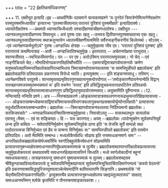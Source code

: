 +++
title = "22 ईक्षतिकर्माधिकरणम्"

+++
11. लक्षीभूत इत्यादि।इह --आथर्वणिकैः पठ्यमाने सत्यकामप्रश्ने 'यः पुनरेतं त्रिमात्रेणोमित्यनेनैवाक्षरेण परमपुरुषमभिध्यायीत' इत्यारभ्य 'एतस्माजीवघनात् परात्परं पुरिशयं पुरुषमीक्षते' इत्यादिवाक्ये। ध्यायतेरीक्षतेश्च ---प्रथमतो ध्यानवाचिध्यैधातोः पश्चादीक्षणवाचीक्षणधातोश्च। लक्षीभूतः ---ध्यानफलभूतत्वादीक्षणस्य विषयभूतः। अयं पुरुषः एकः खलु --उभयत्र द्वितीयान्तपुरुषशब्दवाच्य एकः खलु। ध्यानफलभूतत्वादीक्षणस्य यथाक्रतुन्यायेन ध्यातस्यैवेक्षणीयत्वमिति सर्वैरप्यङ्गीकरणीयं किलेत्यर्थः। सोऽयम् --एवं ध्यानेक्षणकर्मभूतोऽयं" पुरुषः।अण्डाधिपः क्षेत्रज्ञः ---चतुर्मुखात्मा जीव एव। 'परात्परं पुरिशयं पुरुषम्' इति परात्परत्वं कथमित्यत्राह --असौ --अण्डाधिपतिश्चतुर्मुखः। इतरपरात् -- अचेतनापेक्षया परभूतात्।स्वान्यजीवात् --स्वभिन्नजीववर्गात्। परः -- पर एव। अतोऽस्मिन् परात्परत्वमुपपन्नम्। नो चेत् --एवं नाङ्गीक्रियते चेत्। भौमादिभोगप्रकरणविहतिर्बोभवीति ---- एकमात्रद्विमात्रप्रणवोपासनयोः क्रमेण मनुष्यकोलप्राप्तिमन्तरिक्षलोकप्राप्तिञ्चाभिधाय त्रिमात्रप्रणवोपासनफलतया 'स सामभिपुन्नीयते ब्रह्मलोकम्' इति ब्रह्मलोकप्राप्तिं प्रतिपादयतः प्रकरणस्य विरोधो भवति। इत्ययुक्तम् --- इति शङ्कनमसाधु। तस्मिन् --ध्यानेक्षणविषये परपुरुषे। शान्तामृतत्वप्रभृतिपरगुणख्यात्यनूक्त्योरयोगात् --'तमोङ्कारणैवायनेनान्वेति विद्वान् यत्तच्छान्तमजरममृतमभयमपरं च' इति वचनेन 'यत्तत्' इति प्रसिद्धिसूचकयत्तत्पदघटितेन प्रतिपन्नयोः शान्तत्वमृतत्वप्रभृतिपरमात्मासाधारणगुण प्रसिद्धितदनुवादयोरसम्भवात्। अयुक्तमिति पूर्वेणान्वयः।।12. नन्वित्यादि नन्विति प्रश्ने। अत्र ---निरुक्तप्रकरणे।ओङ्कारमात्रात्रयफलगणनारूढभूम्यन्तरिक्षिप्रत्यासत्त्या ---- ओङ्कारसम्बन्ध्येकमात्राद्विमात्रत्रिमात्रारूपविभागत्रफलानुकथनप्रसक्तयोर्भूम्योन्तरिक्षयोः" प्रत्यासत्त्या तदूर्ध्ववर्तित्वरूपसम्बन्धवशेन। ब्रह्मलोकः ---त्रिमात्रप्रणवोपासनफलतया निर्दिश्यमानो ब्रह्मलोकः।सरसिजवसतेः" --भगवन्नाभिकमलनिवासिनश्चतुर्मुखस्य। निवासोऽस्तु --- वासस्थलभूतः सत्यलोक एवास्तु।मैवम् -- एवं मा शङ्किष्ठाः। हि -- यतः कारणात्। अयम् --ब्रह्मलोकः।पापोन्मुक्तेन सूर्यसम्पत्तिपूर्वं लभ्य इति कथितः -- सर्वपापविनिर्मुक्तेन सूर्यसम्पत्तिपूर्वकं प्राप्य इति 'स तेजसि सूर्ये सम्पन्नो यथा पादोदरस्त्वचा विनिर्मुच्यत एवं हैव स पाप्मना विनिर्मुक्तः सः" सामभिरुन्नीयते ब्रह्मलोकम्' इति वाक्येन प्रतिपादितः। अतो मैवमिति सम्बन्धः। मध्यलोकैर्व्यवधिः सोढव्य इति त्तसमाधआनमार्गः समः" --अन्तरिक्षलोकब्रह्मलोकयोर्मध्यवर्तिभिः स्वर्गादिबहुलोकैर्व्यवधानं सोढव्यमिति प्रत्यासत्त्यनुबन्ध्याक्षेपसमाधानसरणिर्युषअमाकमस्माकं च तुल्यैव। ब्रह्मलोकशब्दस्यान्तरिक्षलोकप्रत्यासत्त्या चतुर्मुखलोकपरत्वं कथयतामपि व्यवधानरहितप्रत्यासत्तिर्न सिध्यति। मध्ये स्वर्गलोकादीनां बहूनां व्यवधायकत्वात्। तत्सहनरूपन्तु समाधानं युष्माकमस्माकं च तुल्यम्। ब्रह्मलोकशब्द्सय श्रीवैकुण्ठाख्यदिव्यलोकपरत्वे तु सर्वपापविनिर्मुक्तप्राप्यत्वं सूर्यसम्पत्तिसूचितार्चिरादिमार्गगम्यत्वं 'कवयो वेदयन्ते' इति प्रकरणवाक्यसिद्धसूरिजनदृश्यत्वञ्चेत्येवमादीनि बलीयस्तराणि सिङ्गानि। प्रथमश्लोके 'नो चेद्भौमादिभोगप्रकरणविहति-' इत्युक्तस्यैव प्रत्यासत्त्यनुबन्ध्याक्षेपस्य पक्षद्वयतुल्यतारूपं" साक्षात् समाधआनमस्मिन् श्लोके कृतमिति न पौनरुक्त्यशङ्कावकाशः।।